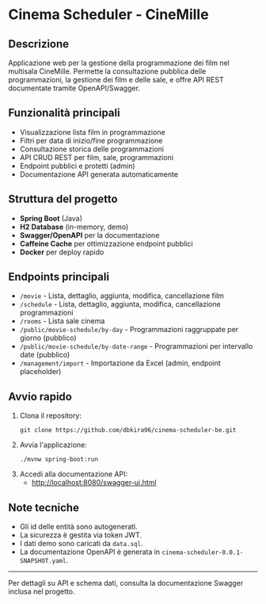 # Cinema Scheduler - CineMille

## Descrizione
Applicazione web per la gestione della programmazione dei film nel multisala CineMille. Permette la consultazione pubblica delle programmazioni, la gestione dei film e delle sale, e offre API REST documentate tramite OpenAPI/Swagger.

## Funzionalità principali
- Visualizzazione lista film in programmazione
- Filtri per data di inizio/fine programmazione
- Consultazione storica delle programmazioni
- API CRUD REST per film, sale, programmazioni
- Endpoint pubblici e protetti (admin)
- Documentazione API generata automaticamente

## Struttura del progetto
- **Spring Boot** (Java)
- **H2 Database** (in-memory, demo)
- **Swagger/OpenAPI** per la documentazione
- **Caffeine Cache** per ottimizzazione endpoint pubblici
- **Docker** per deploy rapido

## Endpoints principali
- `/movie` - Lista, dettaglio, aggiunta, modifica, cancellazione film
- `/schedule` - Lista, dettaglio, aggiunta, modifica, cancellazione programmazioni
- `/rooms` - Lista sale cinema
- `/public/movie-schedule/by-day` - Programmazioni raggruppate per giorno (pubblico)
- `/public/movie-schedule/by-date-range` - Programmazioni per intervallo date (pubblico)
- `/management/import` - Importazione da Excel (admin, endpoint placeholder)

## Avvio rapido
1. Clona il repository:
   ```
   git clone https://github.com/dbkira96/cinema-scheduler-be.git
   ```
2. Avvia l'applicazione:
   ```
   ./mvnw spring-boot:run
   ```
3. Accedi alla documentazione API:
   - [http://localhost:8080/swagger-ui.html](http://localhost:8080/swagger-ui.html)

## Note tecniche
- Gli id delle entità sono autogenerati.
- La sicurezza è gestita via token JWT.
- I dati demo sono caricati da `data.sql`.
- La documentazione OpenAPI è generata in `cinema-scheduler-0.0.1-SNAPSHOT.yaml`.


---

Per dettagli su API e schema dati, consulta la documentazione Swagger inclusa nel progetto.
